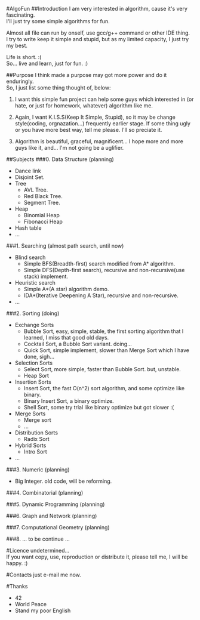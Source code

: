 #AlgoFun
##Introduction
I am very interested in algorithm, cause it's very fascinating.  
I'll just try some simple algorithms for fun.  

Almost all file can run by onself, use gcc/g++ command or other IDE thing.  
I try to write keep it simple and stupid, but as my limited capacity, I just try my best.

Life is short. :(  
So... live and learn, just for fun. :)

##Purpose
I think made a purpose may got more power and do it enduringly.  
So, I just list some thing thought of, below:

1. I want this simple fun project can help some guys which interested in 
(or hate, or just for homework, whatever) algorithm like me.

2. Again, I want K.I.S.S(Keep It Simple, Stupid), so it may be change 
style(coding, orgnazation...) frequently earlier stage. If some thing 
ugly or you have more best way, tell me please. I'll so preciate it. 

3. Algorithm is beautiful, graceful, magnificent... I hope more and more 
guys like it, and... I'm not going be a uglifier.

##Subjects
###0. Data Structure (planning) 
* Dance link
* Disjoint Set.
* Tree
    * AVL Tree.
    * Red Black Tree.
    * Segment Tree.
* Heap
    * Binomial Heap
    * Fibonacci Heap
* Hash table
* ...

###1. Searching (almost path search, until now)
* Blind search
    * Simple BFS(Breadth-first) search modified from A\* algorithm.   
    * Simple DFS(Depth-first search), recursive and non-recursive(use stack) implement.
* Heuristic search
    * Simple A\*(A star) algorithm demo.  
    * IDA\*(Iterative Deepening A Star), recursive and non-recursive.
* ...

###2. Sorting (doing)  
* Exchange Sorts
    * Bubble Sort, easy, simple, stable, the first sorting algorithm that I learned, I miss that good old days.
    * Cocktail Sort, a Bubble Sort variant. doing...  
    * Quick Sort, simple implement, slower than Merge Sort which I have done, sigh...
* Selection Sorts
    * Select Sort, more simple, faster than Bubble Sort. but, unstable.
    * Heap Sort
* Insertion Sorts 
    * Insert Sort, the fast O(n^2) sort algorithm, and some optimize like binary.
    * Binary Insert Sort, a binary optimize.  
    * Shell Sort, some try trial like binary optimize but got slower :(
* Merge Sorts
    * Merge sort
    * ...
* Distribution Sorts
    * Radix Sort 
* Hybrid Sorts 
    * Intro Sort 
* ...

###3. Numeric (planning)
* Big Integer. old code, will be reforming.

###4. Combinatorial (planning)

###5. Dynamic Programming (planning)

###6. Graph and Network (planning)

###7. Computational Geometry (planning)

###8. ... to be continue ...

#Licence
undetermined...  
If you want copy, use, reproduction or distribute it, please tell me, I will be happy. :)

#Contacts
just e-mail me now. 

#Thanks
* 42
* World Peace
* Stand my poor English




